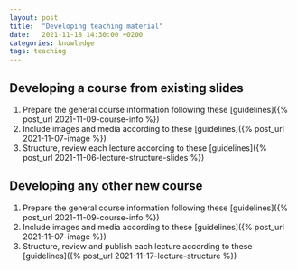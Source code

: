 ```yaml
---
layout: post
title:  "Developing teaching material"
date:   2021-11-18 14:30:00 +0200
categories: knowledge
tags: teaching
---
```


## Developing a course from existing slides

1. Prepare the general course information following these [guidelines]({% post_url 2021-11-09-course-info %})
2. Include images and media according to these [guidelines]({% post_url 2021-11-07-image %})
3. Structure, review each lecture according to these [guidelines]({% post_url 2021-11-06-lecture-structure-slides %})

## Developing any other new course

1. Prepare the general course information following these [guidelines]({% post_url 2021-11-09-course-info %})
2. Include images and media according to these [guidelines]({% post_url 2021-11-07-image %})
3. Structure, review and publish each lecture according to these [guidelines]({% post_url 2021-11-17-lecture-structure %})